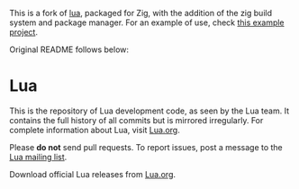 This is a fork of [lua](https://lua.org), packaged for Zig, with the addition of the zig build system and package manager.
For an example of use, check [this example project](https://github.com/DaJobat/zig-lua-example).

Original README follows below:

# Lua

This is the repository of Lua development code, as seen by the Lua team. It contains the full history of all commits but is mirrored irregularly. For complete information about Lua, visit [Lua.org](https://www.lua.org/).

Please **do not** send pull requests. To report issues, post a message to the [Lua mailing list](https://www.lua.org/lua-l.html).

Download official Lua releases from [Lua.org](https://www.lua.org/download.html).
